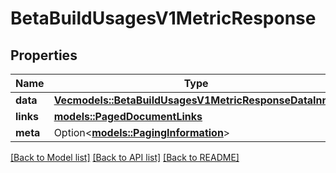# BetaBuildUsagesV1MetricResponse

## Properties

Name | Type | Description | Notes
------------ | ------------- | ------------- | -------------
**data** | [**Vec<models::BetaBuildUsagesV1MetricResponseDataInner>**](BetaBuildUsagesV1MetricResponse_data_inner.md) |  | 
**links** | [**models::PagedDocumentLinks**](PagedDocumentLinks.md) |  | 
**meta** | Option<[**models::PagingInformation**](PagingInformation.md)> |  | [optional]

[[Back to Model list]](../README.md#documentation-for-models) [[Back to API list]](../README.md#documentation-for-api-endpoints) [[Back to README]](../README.md)


